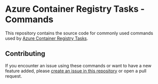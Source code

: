# Azure Container Registry Tasks - Commands

This repository contains the source code for commonly used commands used by [Azure Container Registry Tasks](https://docs.microsoft.com/en-us/azure/container-registry/container-registry-tasks-overview).

## Contributing

If you encounter an issue using these commands or want to have a new feature added, please [create an issue in this repository](https://github.com/AzureCR/acr-task-commands/issues) or open a pull request.